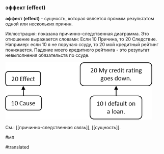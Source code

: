 ### эффект (effect)

**эффект (effect)** - сущность, которая является прямым результатом одной или нескольких причин.

Иллюстрация: показана причинно-следственная диаграмма. Это отношение выражается словами: Если 10 Причина, то 20 Следствие. Например: если 10 я не поручаю ссуду, то 20 мой кредитный рейтинг понижается. Падение моего кредитного рейтинга - это результат невыполнения обязательств по ссуде.

![](images/image42.png)

См.: [[причинно-следственная связь]], [[сущность]].

#мп

#translated
